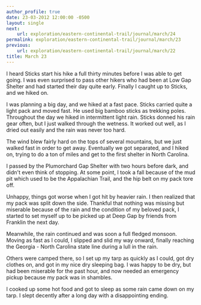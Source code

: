 ```yaml
---
author_profile: true
date: 23-03-2012 12:00:00 -0500
layout: single
next:
    url: exploration/eastern-continental-trail/journal/march/24
permalink: exploration/eastern-continental-trail/journal/march/23
previous:
    url: exploration/eastern-continental-trail/journal/march/22
title: March 23
---
```

I heard Sticks start his hike a full thirty minutes before I was able to get going. I was even surprised to pass other hikers who had been at Low Gap Shelter and had started their day quite early. Finally I caught up to Sticks, and we hiked on.

I was planning a big day, and we hiked at a fast pace. Sticks carried quite a light pack and moved fast. He used big bamboo sticks as trekking poles. Throughout the day we hiked in intermittent light rain. Sticks donned his rain gear often, but I just walked through the wetness. It worked out well, as I dried out easily and the rain was never too hard.

The wind blew fairly hard on the tops of several mountains, but we just walked fast in order to get away. Eventually we got separated, and I hiked on, trying to do a ton of miles and get to the first shelter in North Carolina.

I passed by the Plumorchard Gap Shelter with two hours before dark, and didn't even think of stopping. At some point, I took a fall because of the mud pit which used to be the Appalachian Trail, and the hip belt on my pack tore off.

Unhappy, things got worse when I got hit by heavier rain. I then realized that my pack was split down the side. Thankful that nothing was missing but miserable because of the rain and the condition of my beloved pack, I started to set myself up to be picked up at Deep Gap by friends from Franklin the next day.

Meanwhile, the rain continued and was soon a full fledged monsoon. Moving as fast as I could, I slipped and slid my way onward, finally reaching the Georgia - North Carolina state line during a lull in the rain.

Others were camped there, so I set up my tarp as quickly as I could, got dry clothes on, and got in my nice dry sleeping bag. I was happy to be dry, but had been miserable for the past hour, and now needed an emergency pickup because my pack was in shambles.

I cooked up some hot food and got to sleep as some rain came down on my tarp. I slept decently after a long day with a disappointing ending.